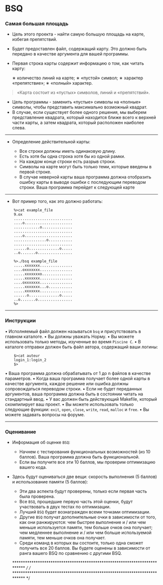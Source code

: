 # BSQ #


### Самая большая площадь

- Цель этого проекта - найти самую большую площадь на карте, избегая препятствий.

- Будет предоставлен файл, содержащий карту. Это должно быть передано в качестве аргумента для вашей программы.

- Первая строка карты содержит информацию о том, как читать карту:

  ∗ количество линий на карте;
  ∗ «пустой» символ;
  ∗ характер «препятствие»;
  ∗ «полный» характер.

>  «Карта состоит из «пустых» символов, линий и «препятствий».

- Цель программы - заменить «пустые» символы на «полные» символы, чтобы представить максимально возможный квадрат.
- В случае, если существует более одного решения, мы выберем представление квадрата, который находится ближе всего к верхней части карты, а затем квадрата, который расположен наиболее слева.


----------------------------------------------------------------------------------------  


- Определение действительной карты:

  * Все строки должны иметь одинаковую длину.
  * Есть хотя бы одна строка хотя бы из одной рамки.
  * На каждом конце строки есть разрыв строки.
  * Символы на карте могут быть только теми, которые введены в первой строке.
  * В случае неверной карты ваша программа должна отобразить ошибку карты в выводе
  ошибки с последующим переводом строки. Ваша программа перейдет к следующей карте


----------------------------------------------------------------------------------------


- Вот пример того, как это должно работать:

```
	%>cat example_file
	9.ox
	...........................
	....o......................
	............o..............
	...........................
	....o......................
	...............o...........
	...........................
	......o..............o.....
	..o.......o................

	%>./bsq example_file
	.....xxxxxxx...............
	....oxxxxxxx...............
	.....xxxxxxxo..............
	.....xxxxxxx...............
	....oxxxxxxx...............
	.....xxxxxxx...o...........
	.....xxxxxxx...............
	......o..............o.....
	..o.......o................
	%>
```

----------------------------------------------------------------------------------------  


###  Инструкции  ###


• Исполняемый файл должен называться `bsq` и присутствовать в главном каталоге.
• Вы должны уважать Норму.
• Вы можете использовать только методы, изученные во время `Piscine C`.
• В каталоге отправки должен быть файл автора, содержащий ваши логины:

```
	$>cat auteur
	login_1:login_2
	$>
```

• Ваша программа должна обрабатывать от 1 до n файлов в качестве параметров.
• Когда ваша программа получает более одной карты в качестве аргумента, каждое 
решение или ошибка должны сопровождаться переводом строки.
• Если не будет переданных аргументов, ваша программа должна быть в состоянии 
читать на стандартный ввод.
• У вас должен быть действующий Makefile, который скомпилирует ваш проект.
• Вы можете использовать только следующие функции: `exit`, `open`, `close`, `write`, `read`, `malloc` и `free`.
• Вы можете задавать вопросы на форуме.


----------------------------------------------------------------------------------------


###  Оценивание  ###


- Информация об оценке `BSQ`:

  * Начнем с тестирования функциональных возможностей (из 10 баллов). Ваша программа должна быть функциональной.
  * Если вы получите все эти 10 баллов, мы проверим оптимизацию вашего кода.


- Здесь будут оцениваться две вещи: скорость выполнения (5 баллов) и использование памяти (5 баллов):

  * Эти два аспекта будут проверены, только если первая часть была проверена.
  * Все `BSQ`, прошедшие первую часть этой оценки, будут участвовать в двух тестах по оптимизации.
  * Лучший `BSQ` будет вознагражден всеми точками оптимизации.
  * Другие `BSQ` получат дополнительные очки в зависимости от того, как они ранжируются: чем быстрее выполнение и / или чем меньше используется памяти, тем больше очков она получает; чем медленнее выполнение и / или чем больше 
  используемой памяти, тем меньше очков она получает.
  * Cреди команд в которых вы состоите, только одна сможет получить все 20 баллов. Вы будете оценены в   зависимости от ранга вашего BSQ по сравнению с другими BSQ.


   ************************************************************************** */
/* ************************************************************************** */
